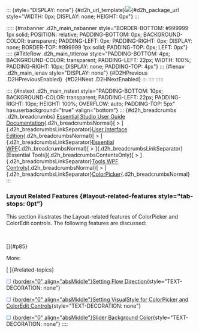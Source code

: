::: {style="DISPLAY: none"}
[](ms-xhelp:///?Id=d2h_url_template){#d2h_url_template}![](!package_url!){#d2h_package_url style="WIDTH: 0px; DISPLAY: none; HEIGHT: 0px"}
:::

::::: {#nsbanner .d2h_main_nsbanner style="BORDER-BOTTOM: #999999 1px solid; POSITION: relative; PADDING-BOTTOM: 0px; BACKGROUND-COLOR: transparent; PADDING-LEFT: 0px; PADDING-RIGHT: 0px; DISPLAY: none; BORDER-TOP: #999999 1px solid; PADDING-TOP: 0px; LEFT: 0px"}
:::: {#TitleRow .d2h_main_titlerow style="PADDING-BOTTOM: 4px; BACKGROUND-COLOR: transparent; PADDING-LEFT: 22px; WIDTH: 100%; PADDING-RIGHT: 10px; DISPLAY: none; PADDING-TOP: 4px"}
::: {#ienav .d2h_main_ienav style="DISPLAY: none"}
[](ms-xhelp:///?Id=e7b97313-7528-4dd3-8eea-176a5bd0fcae){#D2HPrevious .D2HPreviousEnabled}  [](ms-xhelp:///?Id=d292690b-6059-49b4-822e-37dd266d82fc){#D2HNext .D2HNextEnabled}
:::
::::
:::::

:::: {#nstext .d2h_main_nstext style="PADDING-BOTTOM: 10px; BACKGROUND-COLOR: transparent; PADDING-LEFT: 22px; PADDING-RIGHT: 10px; HEIGHT: 100%; OVERFLOW: auto; PADDING-TOP: 5px" hasuserbackground="true" valign="bottom"}
::: {#d2h_breadcrumbs .d2h_breadcrumbs}
[Essential Studio User Guide Documentation](ms-xhelp:///?Id=12457748-09e3-4d74-a240-8e049cedf030){.d2h_breadcrumbsNormal}[ \> ]{.d2h_breadcrumbsLinkSeparator}[User Interface Edition](ms-xhelp:///?Id=c29296b7-531c-413b-a0ec-488ca1f7f669){.d2h_breadcrumbsNormal}[ \> ]{.d2h_breadcrumbsLinkSeparator}[Essential WPF](ms-xhelp:///?Id=7f4f82c5-151c-4262-94d0-75c4626c77bc){.d2h_breadcrumbsNormal}[ \> ]{.d2h_breadcrumbsLinkSeparator}[Essential Tools]{.d2h_breadcrumbsContentsOnly}[ \> ]{.d2h_breadcrumbsLinkSeparator}[Tools WPF Controls](ms-xhelp:///?Id=2ea58a12-9426-4a63-96b4-89eb80232c2c){.d2h_breadcrumbsNormal}[ \> ]{.d2h_breadcrumbsLinkSeparator}[ColorPicker](ms-xhelp:///?Id=d704f7a7-0152-437c-b411-ab8bdd10f7e5){.d2h_breadcrumbsNormal}
:::

### Layout Related Features {#layout-related-features style="tab-stops: 0pt"}

This section illustrates the Layout-related features of ColorPicker and ColorEdit controls. The following features are discussed:

 

[]{#p85} 

More:

[ ]{#related-topics}

[![](button.gif){border="0" align="absMiddle"}Setting Flow Direction](ms-xhelp:///?Id=61d72051-bde7-4863-a609-5817a562865f){style="TEXT-DECORATION: none"}

[![](button.gif){border="0" align="absMiddle"}Setting VisualStyle for ColorPicker and ColorEdit Controls](ms-xhelp:///?Id=94e64c35-c315-43ac-bad9-f057fcbac1f2){style="TEXT-DECORATION: none"}

[![](button.gif){border="0" align="absMiddle"}Slider Background Color](ms-xhelp:///?Id=6c389e18-b7f3-453f-b2f6-e3f2a6b23eb8){style="TEXT-DECORATION: none"}
::::
